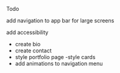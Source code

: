 Todo

add navigation to app bar for large screens

add accessibility

- create bio
- create contact
- style portfolio page
  -style cards
- add animations to navigation menu
